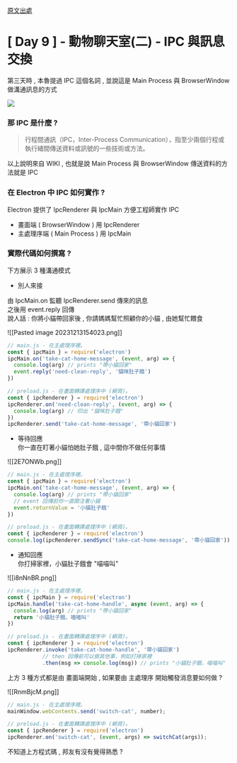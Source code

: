 [原文出處](https://ithelp.ithome.com.tw/articles/10235110) 
# [ Day 9 ] - 動物聊天室(二) - IPC 與訊息交換

第三天時 , 本魯提過 IPC 這個名詞 , 並說這是 Main Process 與 BrowserWindow 做溝通訊息的方式

![](https://i.imgur.com/HwueFRu.png)

### 那 IPC 是什麼 ?

> 行程間通訊（IPC，Inter-Process Communication），指至少兩個行程或執行緒間傳送資料或訊號的一些技術或方法。

以上說明來自 WIKI , 也就是說 Main Process 與 BrowserWindow 傳送資料的方法就是 IPC

### 在 Electron 中 IPC 如何實作 ?

Electron 提供了 IpcRenderer 與 IpcMain 方便工程師實作 IPC

- 畫面端 ( BrowserWindow ) 用 IpcRenderer
- 主處理序端 ( Main Process ) 用 IpcMain

### 實際代碼如何撰寫 ?

下方展示 3 種溝通模式

- 別人來接

由 IpcMain.on 監聽 IpcRenderer.send 傳來的訊息  
之後用 event.reply 回傳  
說人話 : 你將小貓帶回家後 , 你請媽媽幫忙照顧你的小貓 , 由她幫忙餵食

![[Pasted image 20231213154023.png]]

```javascript
// main.js - 在主處理序裡。
const { ipcMain } = require('electron')
ipcMain.on('take-cat-home-message', (event, arg) => {
  console.log(arg) // prints "帶小貓回家"
  event.reply('need-clean-reply', '貓咪肚子餓')
})

// preload.js - 在畫面轉譯處理序中 (網頁)。
const { ipcRenderer } = require('electron')
ipcRenderer.on('need-clean-reply', (event, arg) => {
  console.log(arg) // 印出 "貓咪肚子餓"
})
ipcRenderer.send('take-cat-home-message', '帶小貓回家')

```

- 等待回應  
    你一直在盯著小貓怕她肚子餓 , 這中間你不做任何事情

![[2E7ONWb.png]]

```javascript
// main.js - 在主處理序裡。
const { ipcMain } = require('electron')
ipcMain.on('take-cat-home-message', (event, arg) => {
  console.log(arg) // prints "帶小貓回家"
  // event 回傳前你一直關注著小貓
  event.returnValue = '小貓肚子餓'
})

// preload.js - 在畫面轉譯處理序中 (網頁)。
const { ipcRenderer } = require('electron')
console.log(ipcRenderer.sendSync('take-cat-home-message', '帶小貓回家')) // prints "小貓肚子餓"
```

- 通知回應  
    你打掃家裡，小貓肚子餓會 "喵喵叫"

![[i8nNnBR.png]]

```javascript
// main.js - 在主處理序裡。
const { ipcMain } = require('electron')
ipcMain.handle('take-cat-home-handle', async (event, arg) => {
  console.log(arg) // prints "帶小貓回家"
  return '小貓肚子餓，喵喵叫'
})

// preload.js - 在畫面轉譯處理序中 (網頁)。
const { ipcRenderer } = require('electron')
ipcRenderer.invoke('take-cat-home-handle', '帶小貓回家')
           // then 回傳前可以做其他事，例如打掃家裡
           .then(msg => console.log(msg)) // prints "小貓肚子餓，喵喵叫"
```

上方 3 種方式都是由 畫面端開始 , 如果要由 主處理序 開始觸發消息要如何做 ?

![[RnmBjcM.png]]

```javascript
// main.js - 在主處理序裡。
mainWindow.webContents.send('switch-cat', number);

// preload.js - 在畫面轉譯處理序中 (網頁)。
const { ipcRenderer } = require('electron')
ipcRenderer.on('switch-cat', (event, args) => switchCat(args));
```

不知道上方程式碼 , 邦友有沒有覺得熟悉 ?